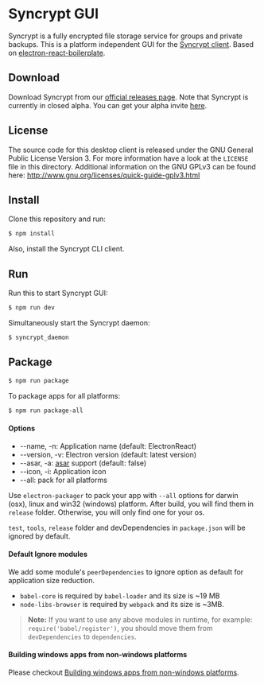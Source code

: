 # Syncrypt GUI

Syncrypt is a fully encrypted file storage service for groups and private
backups. This is a platform independent GUI for the [Syncrypt
client](https://github.com/syncrypt/client). Based on
[electron-react-boilerplate](https://github.com/chentsulin).

## Download

Download Syncrypt from our [official releases
page](http://alpha.syncrypt.space/releases/). Note that Syncrypt is currently
in closed alpha. You can get your alpha invite [here](https://syncrypt.space).

## License

The source code for this desktop client is released under the GNU General Public
License Version 3. For more information have a look at the `LICENSE` file in this
directory. Additional information on the GNU GPLv3 can be found here:
http://www.gnu.org/licenses/quick-guide-gplv3.html

## Install

Clone this repository and run:

```bash
$ npm install
```

Also, install the Syncrypt CLI client.

## Run

Run this to start Syncrypt GUI:

```bash
$ npm run dev
```

Simultaneously start the Syncrypt daemon:

```bash
$ syncrypt_daemon
```

## Package

```bash
$ npm run package
```

To package apps for all platforms:

```bash
$ npm run package-all
```

#### Options

- --name, -n: Application name (default: ElectronReact)
- --version, -v: Electron version (default: latest version)
- --asar, -a: [asar](https://github.com/atom/asar) support (default: false)
- --icon, -i: Application icon
- --all: pack for all platforms

Use `electron-packager` to pack your app with `--all` options for darwin (osx), linux and win32 (windows) platform. After build, you will find them in `release` folder. Otherwise, you will only find one for your os.

`test`, `tools`, `release` folder and devDependencies in `package.json` will be ignored by default.

#### Default Ignore modules

We add some module's `peerDependencies` to ignore option as default for application size reduction.

- `babel-core` is required by `babel-loader` and its size is ~19 MB
- `node-libs-browser` is required by `webpack` and its size is ~3MB.

> **Note:** If you want to use any above modules in runtime, for example: `require('babel/register')`, you should move them from `devDependencies` to `dependencies`.

#### Building windows apps from non-windows platforms

Please checkout [Building windows apps from non-windows platforms](https://github.com/maxogden/electron-packager#building-windows-apps-from-non-windows-platforms).

